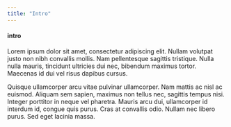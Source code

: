 ```yaml
---
title: "Intro"
---
```


#### intro

Lorem ipsum dolor sit amet, consectetur adipiscing elit. Nullam volutpat justo non nibh convallis mollis. Nam pellentesque sagittis tristique. Nulla nulla mauris, tincidunt ultricies dui nec, bibendum maximus tortor. Maecenas id dui vel risus dapibus cursus.

Quisque ullamcorper arcu vitae pulvinar ullamcorper. Nam mattis ac nisl ac euismod. Aliquam sem sapien, maximus non tellus nec, sagittis tempus nisi. Integer porttitor in neque vel pharetra. Mauris arcu dui, ullamcorper id interdum id, congue quis purus. Cras at convallis odio. Nullam nec libero purus. Sed eget lacinia massa.
